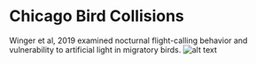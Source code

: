 # Chicago Bird Collisions
Winger et al, 2019 examined nocturnal flight-calling behavior and vulnerability to artificial light in migratory birds.
![alt text](https://github.com/r0mymendez/R/blob/master/TidyTuesday/20140423-BirdCollisions/grafico.jpg)
